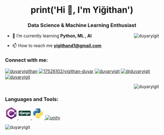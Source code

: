 <h1 align="center">print('Hi 👋, I'm Yiğithan')</h1>
<h3 align="center">Data Science & Machine Learning Enthusiast</h3>

<p><img align="right" src="https://github-readme-stats.vercel.app/api/top-langs?username=duyaryigit&show_icons=true&theme=tokyonight&locale=en&layout=compact" alt="duyaryigit" /></p>


- 🌱 I’m currently learning **Python, ML , AI**

- 📫 How to reach me **yigithand1@gmail.com**



<h3 align="left">Connect with me:</h3>
<p align="left">
<a href="https://linkedin.com/in/yigithanduyar/" target="blank"><img align="center" src="https://raw.githubusercontent.com/rahuldkjain/github-profile-readme-generator/master/src/images/icons/Social/linked-in-alt.svg" alt="duyaryigithan" height="30" width="40" /></a>
<a href="https://stackoverflow.com/users/17526102/yigithan-duyar" target="blank"><img align="center" src="https://raw.githubusercontent.com/rahuldkjain/github-profile-readme-generator/master/src/images/icons/Social/stack-overflow.svg" alt="17526102/yigithan-duyar" height="30" width="40" /></a>
<a href="https://instagram.com/duyaryigit" target="blank"><img align="center" src="https://raw.githubusercontent.com/rahuldkjain/github-profile-readme-generator/master/src/images/icons/Social/instagram.svg" alt="duyaryigit" height="30" width="40" /></a>
<a href="https://medium.com/@duyaryigit" target="blank"><img align="center" src="https://raw.githubusercontent.com/rahuldkjain/github-profile-readme-generator/master/src/images/icons/Social/medium.svg" alt="@duyaryigit" height="30" width="40" /></a>
<a href="https://www.hackerrank.com/duyaryigit" target="blank"><img align="center" src="https://raw.githubusercontent.com/rahuldkjain/github-profile-readme-generator/master/src/images/icons/Social/hackerrank.svg" alt="duyaryigit" height="30" width="40" /></a>
</p>

<p>&nbsp;<img align="right" src="https://github-readme-stats.vercel.app/api?username=duyaryigit&show_icons=true&theme=tokyonight&locale=en" alt="duyaryigit" /></p>

<h3 align="left">Languages and Tools:</h3>
<p align="left"> <a href="https://www.w3schools.com/cs/" target="_blank" rel="noreferrer"> <img src="https://raw.githubusercontent.com/devicons/devicon/master/icons/csharp/csharp-original.svg" alt="csharp" width="40" height="40"/> </a> <a href="https://www.djangoproject.com/" target="_blank" rel="noreferrer"> <img src="https://raw.githubusercontent.com/devicons/devicon/master/icons/django/django-original.svg" alt="django" width="40" height="40"/> </a> <a href="https://www.python.org" target="_blank" rel="noreferrer"> <img src="https://raw.githubusercontent.com/devicons/devicon/master/icons/python/python-original.svg" alt="python" width="40" height="40"/> </a> <a href="https://unity.com/" target="_blank" rel="noreferrer"> <img src="https://www.vectorlogo.zone/logos/unity3d/unity3d-icon.svg" alt="unity" width="40" height="40"/> </a> </p>

<p align="left"> <img src="https://komarev.com/ghpvc/?username=duyaryigit&label=Profile%20views&color=0e75b6&style=flat" alt="duyaryigit" /> </p> 


